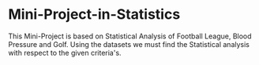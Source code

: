 # Mini-Project-in-Statistics
This Mini-Project is based on Statistical Analysis of Football League, Blood Pressure and Golf. Using the datasets we must find the Statistical analysis with respect to the given criteria's.
